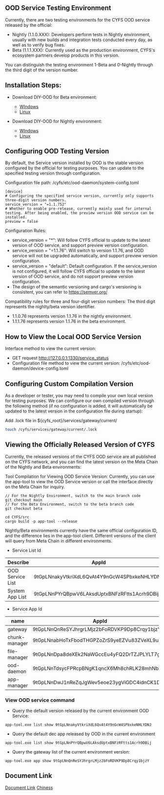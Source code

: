 ## OOD Service Testing Environment

Currently, there are two testing environments for the CYFS OOD service released by the official:

+ Nightly (1.1.0.XXX): Developers perform tests in Nightly environment, usually with new builds and integration tests conducted every day, as well as to verify bug fixes.
+ Beta (1.1.1.XXX): Currently used as the production environment, CYFS's ecosystem partners develop products in this version.

You can distinguish the testing environment 1-Beta and 0-Nightly through the third digit of the version number.

## Installation Steps:
+ Download DIY-OOD for Beta environment:
  + [WIndows](https://www.cyfs.com/download/beta/ood/windows/latest)
  + [Linux](https://www.cyfs.com/download/beta/ood/linux/latest/)

+ Download DIY-OOD for Nightly environment:
  + [WIndows](http://bdttest.tinyappcloud.com/cyfs_test_package/DIY_OOD_Nightly/CYFSOOD-x86-64-1.0.0.524-nightly.exe)
  + [Linux](http://bdttest.tinyappcloud.com/cyfs_test_package/DIY_OOD_Nightly/CYFSOOD-x86-64-1.0.0.524-nightly.bin)

## Configuring OOD Testing Version
By default, the Service version installed by OOD is the stable version configured by the official for testing purposes. You can update to the specified testing version through configuration.

Configuration file path: /cyfs/etc/ood-daemon/system-config.toml
```
[device]
# Configuring the specified service version, currently only supports three-digit version numbers.
service_version = "=1.1.752"
# Whether to enable pre-release, currently mainly used for internal testing. After being enabled, the preview version OOD service can be installed.
preview = false
```

Configuration Rules:

+ service_version = "*": Will follow CYFS official to update to the latest version of OOD service, and support preview version configuration.
+ service_version = "=1.1.76": Will switch to version 1.1.76, and OOD service will not be upgraded automatically, and support preview version configuration.
+ service_version = "default": Default configuration. If the service_version is not configured, it will follow CYFS official to update to the latest version of OOD service, and do not support preview version configuration.
+ The design of the semantic versioning and cargo's versioning is consistent, you can refer to https://semver.org/

Compatibility rules for three and four-digit version numbers: The third digit represents the nighlty/beta version identifier.

+ 1.1.0.76 represents version 1.1.76 in the nightly environment.
+ 1.1.1.76 represents version 1.1.76 in the beta environment.

## How to View the Local OOD Service Version

Interface method to view the current version: 
+ GET request http://127.0.0.1:1330/service_status 
+ Configuration file method to view the current version: /cyfs/etc/ood-daemon/device-config.toml

## Configuring Custom Compilation Version

As a developer or tester, you may need to compile your own local version for testing purposes. We can configure our own compiled version through the following method (if no configuration is added, it will automatically be updated to the latest version in the configuration file during startup):

Add .lock file in ${cyfs_root}/services/gateway/current/ 

```sh
touch /cyfs/services/gateway/current/.lock
```

## Viewing the Officially Released Version of CYFS

Currently, the released versions of the CYFS OOD service are all published on the CYFS network, and you can find the latest version on the Meta Chain of the Nightly and Beta environments:

Tool Compilation for Viewing OOD Service Version:
Currently, you can use the app-tool to view the OOD Service version or call the interface directly on the Meta Chain for inquiry.

```
// For the Nightly Environment, switch to the main branch code
git checkout main
// For the Beta Environment, switch to the beta branch code
git checkout beta 

cd CYFS/src
cargo build -p app-tool --release
```

Nightly/Beta environments currently have the same official configuration ID, and the difference lies in the app-tool client. Different versions of the client will query from Meta Chain in different environments.

+ Service List Id

| Describe|AppId |
| ---------- | ---------------------------   |
| OOD Service List | 9tGpLNnakyVtkriXdL6QvAt4Y9nGcW4SPbxkeNHLYDNJ |
| System App List | 9tGpLNnPYrQBpwV6LAksdUptxBNFzRFtts1Acrh9DBij |


+ Service App Id

|  name   | AppId  |
| ---------- | ---------------------------   |
| gateway	|9tGpLNnQnReSYJhrgrLMjz2bFoRDVKP9Dp8Crqy1bjzY |
| chunk-manager	|9tGpLNnabHoTxFbodTHGPZoZrS9yeEZVu83ZVeXL9uVr |
| file-manager	|9tGpLNnDpa8deXEk2NaWGccEu4yFQ2DrTZJPLYLT7gj4 |
| ood-daemon	|9tGpLNnTdsycFPRcpBNgK1qncX6Mh8chRLK28mhNb6fU |
| app-manager	|9tGpLNnDwJ1nReZqJgWev5eoe23ygViGDC4idnCK1Dy5 |



### View OOD service command

+ Query the default version released by the current environment OOD Service:

```
app-tool.exe list show 9tGpLNnakyVtkriXdL6QvAt4Y9nGcW4SPbxkeNHLYDNJ
```

+ Query the default dec app released by OOD in the current environment

```
app-tool.exe list show 9tGpLNnPYrQBpwV6LAksdUptxBNFzRFtts1Acrh9DBij
```

+ Query the gateway list of the current environment version:

```
app-tool.exe app show 9tGpLNnQnReSYJhrgrLMjz2bFoRDVKP9Dp8Crqy1bjzY
```


## Document Link

[Document Link](https://github.com/buckyos/cyfs-test-lab/tree/main/doc/en/tutorial/Test-Environment/ood_sevice_config_version.md)
[Chiness](https://github.com/buckyos/cyfs-test-lab/tree/main/doc/zh-CN/使用教程/环境配置/ood_sevice配置测试版本.md)